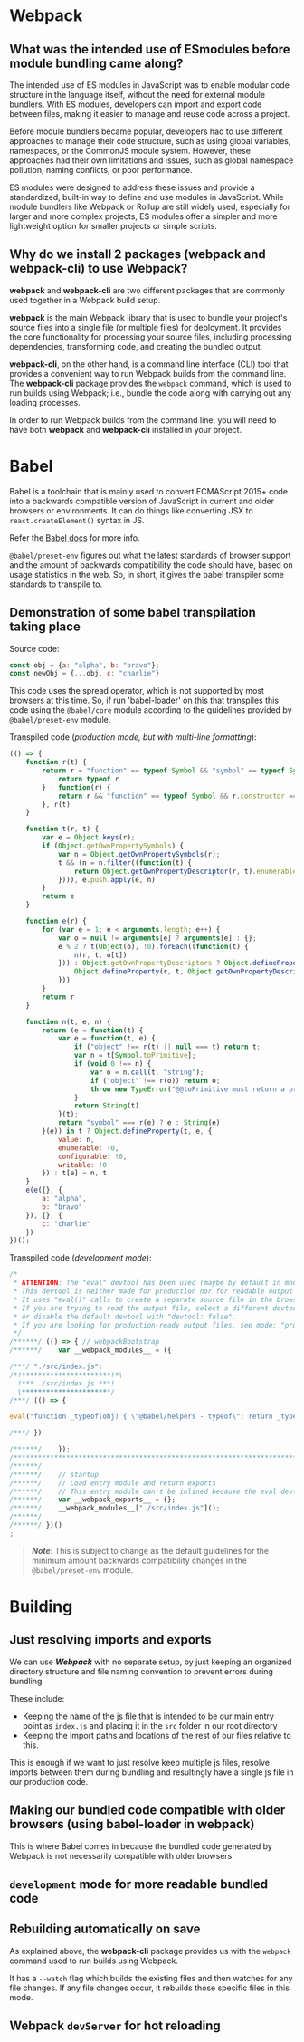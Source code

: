 # Webpack

## What was the intended use of ESmodules before module bundling came along?

The intended use of ES modules in JavaScript was to enable modular code structure in the language itself, without the need for external module bundlers. With ES modules, developers can import and export code between files, making it easier to manage and reuse code across a project.

Before module bundlers became popular, developers had to use different approaches to manage their code structure, such as using global variables, namespaces, or the CommonJS module system. However, these approaches had their own limitations and issues, such as global namespace pollution, naming conflicts, or poor performance.

ES modules were designed to address these issues and provide a standardized, built-in way to define and use modules in JavaScript. While module bundlers like Webpack or Rollup are still widely used, especially for larger and more complex projects, ES modules offer a simpler and more lightweight option for smaller projects or simple scripts.

## Why do we install 2 packages (**webpack** and **webpack-cli**) to use Webpack?

**webpack** and **webpack-cli** are two different packages that are commonly used together in a Webpack build setup.

**webpack** is the main Webpack library that is used to bundle your project's source files into a single file (or multiple files) for deployment. It provides the core functionality for processing your source files, including processing dependencies, transforming code, and creating the bundled output.

**webpack-cli**, on the other hand, is a command line interface (CLI) tool that provides a convenient way to run Webpack builds from the command line. The **webpack-cli** package provides the `webpack` command, which is used to run builds using Webpack; i.e., bundle the code along with carrying out any loading processes.

In order to run Webpack builds from the command line, you will need to have both **webpack** and **webpack-cli** installed in your project.



# Babel

Babel is a toolchain that is mainly used to convert ECMAScript 2015+ code into a backwards compatible version of JavaScript in current and older browsers or environments. 
It can do things like converting JSX to `react.createElement()` syntax in JS.

Refer the [Babel docs](https://babeljs.io/docs/en/) for more info.

`@babel/preset-env` figures out what the latest standards of browser support and the amount of backwards compatibility the code should have, based on usage statistics in the web. So, in short, it gives the babel transpiler some standards to transpile to.

## Demonstration of some babel transpilation taking place

Source code:
```javascript
const obj = {a: "alpha", b: "bravo"};
const newObj = {...obj, c: "charlie"}
```

This code uses the spread operator, which is not supported by most browsers at this time. So, if run 'babel-loader' on this that transpiles this code using the `@babel/core` module according to the guidelines provided by `@babel/preset-env` module.

Transpiled code (*production mode, but with multi-line formatting*):
```javascript
(() => {
    function r(t) {
        return r = "function" == typeof Symbol && "symbol" == typeof Symbol.iterator ? function(r) {
            return typeof r
        } : function(r) {
            return r && "function" == typeof Symbol && r.constructor === Symbol && r !== Symbol.prototype ? "symbol" : typeof r
        }, r(t)
    }

    function t(r, t) {
        var e = Object.keys(r);
        if (Object.getOwnPropertySymbols) {
            var n = Object.getOwnPropertySymbols(r);
            t && (n = n.filter((function(t) {
                return Object.getOwnPropertyDescriptor(r, t).enumerable
            }))), e.push.apply(e, n)
        }
        return e
    }

    function e(r) {
        for (var e = 1; e < arguments.length; e++) {
            var o = null != arguments[e] ? arguments[e] : {};
            e % 2 ? t(Object(o), !0).forEach((function(t) {
                n(r, t, o[t])
            })) : Object.getOwnPropertyDescriptors ? Object.defineProperties(r, Object.getOwnPropertyDescriptors(o)) : t(Object(o)).forEach((function(t) {
                Object.defineProperty(r, t, Object.getOwnPropertyDescriptor(o, t))
            }))
        }
        return r
    }

    function n(t, e, n) {
        return (e = function(t) {
            var e = function(t, e) {
                if ("object" !== r(t) || null === t) return t;
                var n = t[Symbol.toPrimitive];
                if (void 0 !== n) {
                    var o = n.call(t, "string");
                    if ("object" !== r(o)) return o;
                    throw new TypeError("@@toPrimitive must return a primitive value.")
                }
                return String(t)
            }(t);
            return "symbol" === r(e) ? e : String(e)
        }(e)) in t ? Object.defineProperty(t, e, {
            value: n,
            enumerable: !0,
            configurable: !0,
            writable: !0
        }) : t[e] = n, t
    }
    e(e({}, {
        a: "alpha",
        b: "bravo"
    }), {}, {
        c: "charlie"
    })
})();
```

Transpiled code (*development mode*):
```js
/*
 * ATTENTION: The "eval" devtool has been used (maybe by default in mode: "development").
 * This devtool is neither made for production nor for readable output files.
 * It uses "eval()" calls to create a separate source file in the browser devtools.
 * If you are trying to read the output file, select a different devtool (https://webpack.js.org/configuration/devtool/)
 * or disable the default devtool with "devtool: false".
 * If you are looking for production-ready output files, see mode: "production" (https://webpack.js.org/configuration/mode/).
 */
/******/ (() => { // webpackBootstrap
/******/ 	var __webpack_modules__ = ({

/***/ "./src/index.js":
/*!**********************!*\
  !*** ./src/index.js ***!
  \**********************/
/***/ (() => {

eval("function _typeof(obj) { \"@babel/helpers - typeof\"; return _typeof = \"function\" == typeof Symbol && \"symbol\" == typeof Symbol.iterator ? function (obj) { return typeof obj; } : function (obj) { return obj && \"function\" == typeof Symbol && obj.constructor === Symbol && obj !== Symbol.prototype ? \"symbol\" : typeof obj; }, _typeof(obj); }\nfunction ownKeys(object, enumerableOnly) { var keys = Object.keys(object); if (Object.getOwnPropertySymbols) { var symbols = Object.getOwnPropertySymbols(object); enumerableOnly && (symbols = symbols.filter(function (sym) { return Object.getOwnPropertyDescriptor(object, sym).enumerable; })), keys.push.apply(keys, symbols); } return keys; }\nfunction _objectSpread(target) { for (var i = 1; i < arguments.length; i++) { var source = null != arguments[i] ? arguments[i] : {}; i % 2 ? ownKeys(Object(source), !0).forEach(function (key) { _defineProperty(target, key, source[key]); }) : Object.getOwnPropertyDescriptors ? Object.defineProperties(target, Object.getOwnPropertyDescriptors(source)) : ownKeys(Object(source)).forEach(function (key) { Object.defineProperty(target, key, Object.getOwnPropertyDescriptor(source, key)); }); } return target; }\nfunction _defineProperty(obj, key, value) { key = _toPropertyKey(key); if (key in obj) { Object.defineProperty(obj, key, { value: value, enumerable: true, configurable: true, writable: true }); } else { obj[key] = value; } return obj; }\nfunction _toPropertyKey(arg) { var key = _toPrimitive(arg, \"string\"); return _typeof(key) === \"symbol\" ? key : String(key); }\nfunction _toPrimitive(input, hint) { if (_typeof(input) !== \"object\" || input === null) return input; var prim = input[Symbol.toPrimitive]; if (prim !== undefined) { var res = prim.call(input, hint || \"default\"); if (_typeof(res) !== \"object\") return res; throw new TypeError(\"@@toPrimitive must return a primitive value.\"); } return (hint === \"string\" ? String : Number)(input); }\n// import getCars from './getCars'\n\n// console.log(\"Inside index.js LOL\");\n\n// getCars();\n\nvar obj = {\n  a: \"alpha\",\n  b: \"bravo\"\n};\n// Using the spread operator, which is not supported by most browsers at this time\nvar newObj = _objectSpread(_objectSpread({}, obj), {}, {\n  c: \"charlie\"\n});\n\n//# sourceURL=webpack://firebase-testing/./src/index.js?");

/***/ })

/******/ 	});
/************************************************************************/
/******/ 	
/******/ 	// startup
/******/ 	// Load entry module and return exports
/******/ 	// This entry module can't be inlined because the eval devtool is used.
/******/ 	var __webpack_exports__ = {};
/******/ 	__webpack_modules__["./src/index.js"]();
/******/ 	
/******/ })()
;
```

> ***Note***: This is subject to change as the default guidelines for the minimum amount backwards compatibility changes in the `@babel/preset-env` module.


# Building

## Just resolving imports and exports

We can use ***Webpack*** with no separate setup, by just keeping an organized directory structure and file naming convention to prevent errors during bundling.

These include:
- Keeping the name of the js file that is intended to be our main entry point as `index.js` and placing it in the `src` folder in our root directory
- Keeping the import paths and locations of the rest of our files relative to this.

This is enough if we want to just resolve keep multiple js files, resolve imports between them during bundling and resultingly have a single js file in our production code.

## Making our bundled code compatible with older browsers (using babel-loader in webpack)

This is where Babel comes in because the bundled code generated by Webpack is not necessarily compatible with older browsers

## `development` mode for more readable bundled code

## Rebuilding automatically on save

As explained above, the **webpack-cli** package provides us with the `webpack` command used to run builds using Webpack.

It has a `--watch` flag which builds the existing files and then watches for any file changes. If any file changes occur, it rebuilds those specific files in this mode.

## Webpack `devServer` for hot reloading